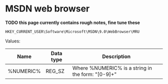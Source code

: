 # MSDN web browser

**TODO this page currently contains rough notes, fine tune these**

```
HKEY_CURRENT_USER\Software\Microsoft\MSDN\9.0\WebBrowser\MRU
```

Values:

Name | Data type | Description
--- | --- | ---
%NUMERIC% | REG_SZ | Where %NUMERIC% is a string in the form: "[0-9]+"

